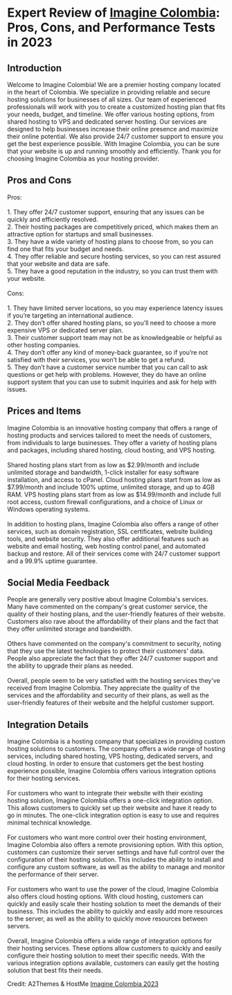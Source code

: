 <h1>Expert Review of <a href="https://a2themes.com/imagine-colombia-reviews">Imagine Colombia</a>: Pros, Cons, and Performance Tests in 2023</h1>
<h2>Introduction</h2>
Welcome to Imagine Colombia! We are a premier hosting company located in the heart of Colombia. We specialize in providing reliable and secure hosting solutions for businesses of all sizes. Our team of experienced professionals will work with you to create a customized hosting plan that fits your needs, budget, and timeline. We offer various hosting options, from shared hosting to VPS and dedicated server hosting. Our services are designed to help businesses increase their online presence and maximize their online potential. We also provide 24/7 customer support to ensure you get the best experience possible. With Imagine Colombia, you can be sure that your website is up and running smoothly and efficiently. Thank you for choosing Imagine Colombia as your hosting provider.
<h2>Pros and Cons</h2>
Pros:<br><br>1. They offer 24/7 customer support, ensuring that any issues can be quickly and efficiently resolved.<br>2. Their hosting packages are competitively priced, which makes them an attractive option for startups and small businesses.<br>3. They have a wide variety of hosting plans to choose from, so you can find one that fits your budget and needs.<br>4. They offer reliable and secure hosting services, so you can rest assured that your website and data are safe.<br>5. They have a good reputation in the industry, so you can trust them with your website.<br><br>Cons:<br><br>1. They have limited server locations, so you may experience latency issues if you’re targeting an international audience.<br>2. They don’t offer shared hosting plans, so you’ll need to choose a more expensive VPS or dedicated server plan.<br>3. Their customer support team may not be as knowledgeable or helpful as other hosting companies.<br>4. They don’t offer any kind of money-back guarantee, so if you’re not satisfied with their services, you won’t be able to get a refund.<br>5. They don’t have a customer service number that you can call to ask questions or get help with problems. However, they do have an online support system that you can use to submit inquiries and ask for help with issues.
<h2>Prices and Items</h2>
Imagine Colombia is an innovative hosting company that offers a range of hosting products and services tailored to meet the needs of customers, from individuals to large businesses. They offer a variety of hosting plans and packages, including shared hosting, cloud hosting, and VPS hosting.<br><br>Shared hosting plans start from as low as $2.99/month and include unlimited storage and bandwidth, 1-click installer for easy software installation, and access to cPanel. Cloud hosting plans start from as low as $7.99/month and include 100% uptime, unlimited storage, and up to 4GB RAM. VPS hosting plans start from as low as $14.99/month and include full root access, custom firewall configurations, and a choice of Linux or Windows operating systems.<br><br>In addition to hosting plans, Imagine Colombia also offers a range of other services, such as domain registration, SSL certificates, website building tools, and website security. They also offer additional features such as website and email hosting, web hosting control panel, and automated backup and restore. All of their services come with 24/7 customer support and a 99.9% uptime guarantee.
<h2>Social Media Feedback</h2>
People are generally very positive about Imagine Colombia's services. Many have commented on the company's great customer service, the quality of their hosting plans, and the user-friendly features of their website. Customers also rave about the affordability of their plans and the fact that they offer unlimited storage and bandwidth.<br><br>Others have commented on the company's commitment to security, noting that they use the latest technologies to protect their customers' data. People also appreciate the fact that they offer 24/7 customer support and the ability to upgrade their plans as needed.<br><br>Overall, people seem to be very satisfied with the hosting services they've received from Imagine Colombia. They appreciate the quality of the services and the affordability and security of their plans, as well as the user-friendly features of their website and the helpful customer support.
<h2>Integration Details</h2>
Imagine Colombia is a hosting company that specializes in providing custom hosting solutions to customers. The company offers a wide range of hosting services, including shared hosting, VPS hosting, dedicated servers, and cloud hosting. In order to ensure that customers get the best hosting experience possible, Imagine Colombia offers various integration options for their hosting services.<br><br>For customers who want to integrate their website with their existing hosting solution, Imagine Colombia offers a one-click integration option. This allows customers to quickly set up their website and have it ready to go in minutes. The one-click integration option is easy to use and requires minimal technical knowledge.<br><br>For customers who want more control over their hosting environment, Imagine Colombia also offers a remote provisioning option. With this option, customers can customize their server settings and have full control over the configuration of their hosting solution. This includes the ability to install and configure any custom software, as well as the ability to manage and monitor the performance of their server.<br><br>For customers who want to use the power of the cloud, Imagine Colombia also offers cloud hosting options. With cloud hosting, customers can quickly and easily scale their hosting solution to meet the demands of their business. This includes the ability to quickly and easily add more resources to the server, as well as the ability to quickly move resources between servers.<br><br>Overall, Imagine Colombia offers a wide range of integration options for their hosting services. These options allow customers to quickly and easily configure their hosting solution to meet their specific needs. With the various integration options available, customers can easily get the hosting solution that best fits their needs.
<p>Credit: A2Themes & HostMe <a href="https://a2themes.com/imagine-colombia-reviews">Imagine Colombia 2023</a></p>